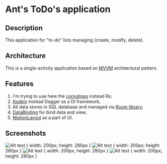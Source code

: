 # Ant's ToDo's application

## Description
This application for "to-do" lists managing (create, modify, delete).


## Architecture
This is a single-activity application based on [MVVM](https://en.wikipedia.org/wiki/Model%E2%80%93view%E2%80%93viewmodel) architectural pattern.


## Features
1. I'm trying to use here the [coroutines](https://github.com/Kotlin/kotlinx.coroutines/blob/master/ui/coroutines-guide-ui.md) instead Rx;
2. [Kodein](https://github.com/Kodein-Framework/Kodein-DI) instead Dagger as a DI framework;
3. All data stores in SQL database and managed via [Room library](https://developer.android.com/topic/libraries/architecture/room);
4. [DataBinding](https://developer.android.com/topic/libraries/data-binding) for bind data and view;
5. [MotionLayout](https://developer.android.com/reference/android/support/constraint/motion/MotionLayout) as a part of UI.

## Screenshots

![Alt text](https://vk.com/photo1666795_456239672 "Picture 1 - Screen with list's tytles") { width: 200px; height: 280px }
![Alt text](https://vk.com/photo1666795_456239673 "Picture 2") { width: 200px; height: 280px }
![Alt text](https://vk.com/photo1666795_456239675 "Picture 3 - All items in selected list") { width: 200px; height: 280px }
![Alt text](https://vk.com/photo1666795_456239676 "Picture 4 - Swipe for deleting") { width: 200px; height: 280px }

